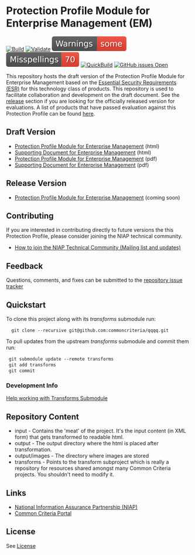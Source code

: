 Protection Profile Module for Enterprise Management (EM)
===============
[![Build](https://github.com/commoncriteria/esm-em/workflows/Build/badge.svg)](https://commoncriteria.github.io/pp/esm-em/esm-em-release.html)
[![Validate](https://github.com/commoncriteria/esm-em/workflows/Validate/badge.svg)](https://github.com/commoncriteria/esm-em/actions/workflows/validate.yml)
[![SanityChecks](https://raw.githubusercontent.com/commoncriteria/esm-em/badges/main/warnings-badge.svg)](https://github.com/commoncriteria/esm-em/blob/gh-pages/SanityChecksOutput.md)
[![SpellCheck](https://raw.githubusercontent.com/commoncriteria/esm-em/badges/main/spell-badge.svg)](https://github.com/commoncriteria/esm-em/blob/gh-pages/SpellCheckReport.txt)
[![QuickBuild](https://github.com/commoncriteria/esm-em/actions/workflows/quick_build.yml/badge.svg)](https://commoncriteria.github.io/esm-em/esm-em-release.html)
[![GitHub issues Open](https://img.shields.io/github/issues/commoncriteria/esm-em.svg?maxAge=2592000)](https://github.com/commoncriteria/esm-em/issues) 

This repository hosts the draft version of the Protection Profile Module for Enterprise Management based on the 
[Essential Security Requirements (ESR)](https://commoncriteria.github.io/pp/esm-em/esm-em-esr.html) for this technology class of 
products. This repository is used to facilitate collaboration and development on the draft document. 
See the [release](#Release-Version) section if you are looking for the officially released version for evaluations.
A list of products that have passed evaluation against this Protection Profile can be found [here](placeholder).

## Draft Version

* [Protection Profile Module for Enterprise Management](https://commoncriteria.github.io/pp/esm-em/esm-em-release.html) (html)
* [Supporting Document for Enterprise Management](https://commoncriteria.github.io/pp/esm-em/esm-em-sd.html) (html)
* [Protection Profile Module for Enterprise Management](https://commoncriteria.github.io/pp/esm-em/esm-em-release.pdf) (pdf)
* [Supporting Document for Enterprise Management](https://commoncriteria.github.io/pp/esm-em/esm-em-sd.pdf) (pdf)

## Release Version
* [Protection Profile Module for Enterprise Management]() (coming soon)

## Contributing

If you are interested in contributing directly to future versions the this Protection Profile, please consider joining the NIAP technical community.
* [How to join the NIAP Technical Community (Mailing list and updates)](https://www.niap-ccevs.org/NIAP_Evolution/tech_communities.cfm)

## Feedback

Questions, comments, and fixes can be submitted to the [repository issue tracker](https://github.com/commoncriteria/esm-em/issues)

## Quickstart
To clone this project along with its _transforms_ submodule run:

````
  git clone --recursive git@github.com:commoncriteria/qqqq.git
````
To pull updates from the upstream _transforms_ submodule and commit them run:
````
 git submodule update --remote transforms
 git add transforms
 git commit
````

### Development Info
[Help working with Transforms Submodule](https://github.com/commoncriteria/transforms/wiki/Working-with-Transforms-as-a-Submodule)

## Repository Content
* input - Contains the 'meat' of the project. It's the input content (in XML form) that gets transformed to readable html.
* output - The output directory where the html is placed after transformation.
* output/images - The directory where images are stored
* transforms - Points to the transform subproject which is really a repository for resources shared amongst many Common Criteria projects. You shouldn't need to modify it.

## Links 
* [National Information Assurance Partnership (NIAP)](https://www.niap-ccevs.org/)
* [Common Criteria Portal](https://www.commoncriteriaportal.org/)

## License
See [License](./LICENSE)

